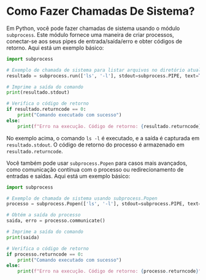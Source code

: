 # Como Fazer Chamadas De Sistema?
Em Python, você pode fazer chamadas de sistema usando o módulo `subprocess`. Este módulo fornece uma maneira de criar processos, conectar-se aos seus pipes de entrada/saída/erro e obter códigos de retorno. Aqui está um exemplo básico:

```python
import subprocess

# Exemplo de chamada de sistema para listar arquivos no diretório atual
resultado = subprocess.run(['ls', '-l'], stdout=subprocess.PIPE, text=True)

# Imprime a saída do comando
print(resultado.stdout)

# Verifica o código de retorno
if resultado.returncode == 0:
    print("Comando executado com sucesso")
else:
    print(f"Erro na execução. Código de retorno: {resultado.returncode}")
```

No exemplo acima, o comando `ls -l` é executado, e a saída é capturada em `resultado.stdout`. O código de retorno do processo é armazenado em `resultado.returncode`.

Você também pode usar `subprocess.Popen` para casos mais avançados, como comunicação contínua com o processo ou redirecionamento de entradas e saídas. Aqui está um exemplo básico:

```python
import subprocess

# Exemplo de chamada de sistema usando subprocess.Popen
processo = subprocess.Popen(['ls', '-l'], stdout=subprocess.PIPE, text=True)

# Obtém a saída do processo
saida, erro = processo.communicate()

# Imprime a saída do comando
print(saida)

# Verifica o código de retorno
if processo.returncode == 0:
    print("Comando executado com sucesso")
else:
    print(f"Erro na execução. Código de retorno: {processo.returncode}")
```


